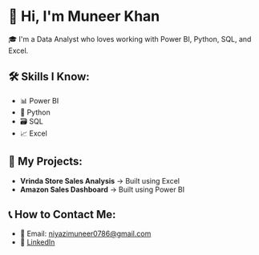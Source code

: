 # 👋 Hi, I'm Muneer Khan

🎓 I'm a Data Analyst who loves working with Power BI, Python, SQL, and Excel.

## 🛠️ Skills I Know:
- 📊 Power BI
- 🐍 Python
- 🗃️ SQL
- 📈 Excel

## 🚀 My Projects:
- **Vrinda Store Sales Analysis** → Built using Excel
- **Amazon Sales Dashboard** → Built using Power BI

## 📞 How to Contact Me:
- 📧 Email: niyazimuneer0786@gmail.com
- 🔗 [LinkedIn](https://www.linkedin.com/in/muneer-khan0786/)


